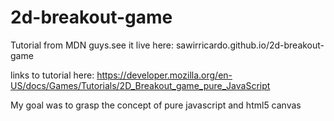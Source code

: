 # 2d-breakout-game
Tutorial from MDN guys.see it live here: sawirricardo.github.io/2d-breakout-game

links to tutorial here: https://developer.mozilla.org/en-US/docs/Games/Tutorials/2D_Breakout_game_pure_JavaScript

My goal was to grasp the concept of pure javascript and html5 canvas
